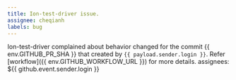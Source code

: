 ```yaml
---
title: Ion-test-driver issue.
assignee: cheqianh
labels: bug
---
```

Ion-test-driver complained about behavior changed for the commit {{ env.GITHUB_PR_SHA }} that created by `{{ payload.sender.login }}`.
Refer [workflow]({{ env.GITHUB_WORKFLOW_URL }}) for more details. 
assignees: ${{ github.event.sender.login }}